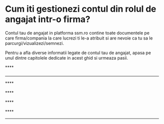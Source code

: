 # Cum iti gestionezi contul din rolul de angajat intr-o firma?

Contul tau de angajat in platforma ssm.ro contine toate documentele pe care firma/compania la care lucrezi ti le-a atribuit si are nevoie ca tu sa le parcurgi/vizualizezi/semnezi. 

Pentru a afla diverse informatii legate de contul tau de angajat, apasa pe unul dintre capitolele dedicate in acest ghid si urmeaza pasii.





\*\*\*\*



#### 

                                                                                                       

  



 ****

\*\*\*\*







\*\*\*\*

\*\*\*\*

\*\*\*\*









 ****

    



